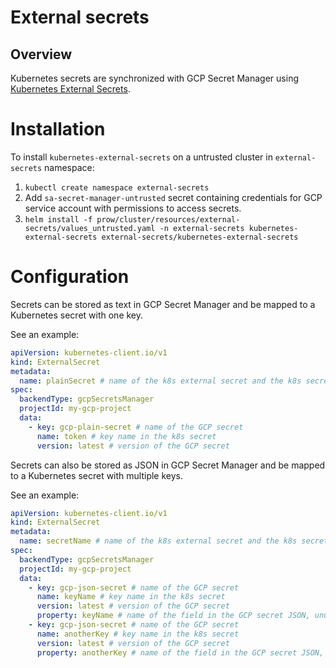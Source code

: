 # External secrets

## Overview

Kubernetes secrets are synchronized with GCP Secret Manager using [Kubernetes External Secrets](https://github.com/external-secrets/kubernetes-external-secrets).

# Installation

To install `kubernetes-external-secrets` on a untrusted cluster in `external-secrets` namespace:

1. `kubectl create namespace external-secrets`
2. Add `sa-secret-manager-untrusted` secret containing credentials for GCP service account with permissions to access secrets.
3. `helm install -f prow/cluster/resources/external-secrets/values_untrusted.yaml -n external-secrets kubernetes-external-secrets external-secrets/kubernetes-external-secrets`
# Configuration

Secrets can be stored as text in GCP Secret Manager and be mapped to a Kubernetes secret with one key. 

See an example:

```yaml
apiVersion: kubernetes-client.io/v1
kind: ExternalSecret
metadata:
  name: plainSecret # name of the k8s external secret and the k8s secret
spec:
  backendType: gcpSecretsManager
  projectId: my-gcp-project
  data:
    - key: gcp-plain-secret # name of the GCP secret
      name: token # key name in the k8s secret
      version: latest # version of the GCP secret
```

Secrets can also be stored as JSON in GCP Secret Manager and be mapped to a Kubernetes secret with multiple keys. 

See an example:

```yaml
apiVersion: kubernetes-client.io/v1
kind: ExternalSecret
metadata:
  name: secretName # name of the k8s external secret and the k8s secret
spec:
  backendType: gcpSecretsManager
  projectId: my-gcp-project
  data:
    - key: gcp-json-secret # name of the GCP secret
      name: keyName # key name in the k8s secret
      version: latest # version of the GCP secret
      property: keyName # name of the field in the GCP secret JSON, unused for plain values
    - key: gcp-json-secret # name of the GCP secret
      name: anotherKey # key name in the k8s secret
      version: latest # version of the GCP secret
      property: anotherKey # name of the field in the GCP secret JSON, unused for plain values
```

